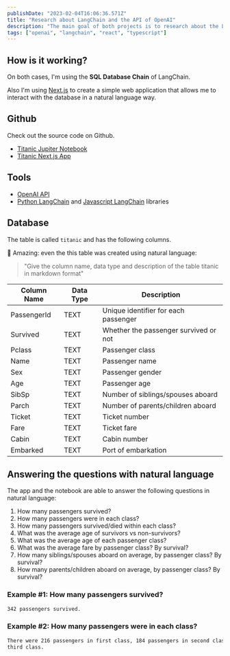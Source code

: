 ```yaml
---
publishDate: "2023-02-04T16:06:36.571Z"
title: "Research about LangChain and the API of OpenAI"
description: "The main goal of both projects is to research about the LangChain library and the API of OpenAI using the Titanic SQLite database."
tags: ["openai", "langchain", "react", "typescript"]
---
```


## How is it working?

On both cases, I'm using the **SQL Database Chain** of LangChain.

Also I'm using [Next.js](https://nextjs.org/) to create a simple web application that allows me to interact with the database in a natural language way.

## Github

Check out the source code on Github.

- [Titanic Jupiter Notebook](https://github.com/brunogarcia/langchain-titanic-sqlite)
- [Titanic Next.js App](https://github.com/brunogarcia/nextjs-langchain-titanic-sqlite)

## Tools

- [OpenAI API](https://openai.com/blog/openai-api)
- [Python LangChain](https://python.langchain.com/) and [Javascript LangChain](https://js.langchain.com/) libraries

## Database

The table is called `titanic` and has the following columns.

🥳 Amazing: even the this table was created using natural language:

> "Give the column name, data type and description of the table titanic in markdown format"

| Column Name | Data Type | Description                           |
| ----------- | --------- | ------------------------------------- |
| PassengerId | TEXT      | Unique identifier for each passenger  |
| Survived    | TEXT      | Whether the passenger survived or not |
| Pclass      | TEXT      | Passenger class                       |
| Name        | TEXT      | Passenger name                        |
| Sex         | TEXT      | Passenger gender                      |
| Age         | TEXT      | Passenger age                         |
| SibSp       | TEXT      | Number of siblings/spouses aboard     |
| Parch       | TEXT      | Number of parents/children aboard     |
| Ticket      | TEXT      | Ticket number                         |
| Fare        | TEXT      | Ticket fare                           |
| Cabin       | TEXT      | Cabin number                          |
| Embarked    | TEXT      | Port of embarkation                   |

## Answering the questions with natural language

The app and the notebook are able to answer the following questions in natural language:

1. How many passengers survived?
2. How many passengers were in each class?
3. How many passengers survived/died within each class?
4. What was the average age of survivors vs non-survivors?
5. What was the average age of each passenger class?
6. What was the average fare by passenger class? By survival?
7. How many siblings/spouses aboard on average, by passenger class? By survival?
8. How many parents/children aboard on average, by passenger class? By survival?

### Example #1: How many passengers survived?

```html
342 passengers survived.
```

### Example #2: How many passengers were in each class?

```html
There were 216 passengers in first class, 184 passengers in second class, and 491 passengers in
third class.
```
